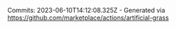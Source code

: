 Commits: 2023-06-10T14:12:08.325Z - Generated via https://github.com/marketplace/actions/artificial-grass
<br>
